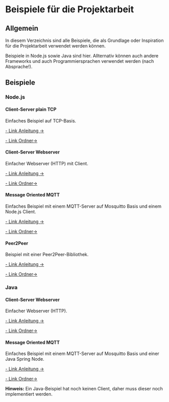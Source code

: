 # Beispiele für die Projektarbeit

## Allgemein

In diesem Verzeichnis sind alle Beispiele, die als Grundlage oder Inspiration für die Projektarbeit verwendet werden können.

Beispiele in Node.js sowie Java sind hier. Allternativ können auch andere Frameworks und auch Programmiersprachen verwendet werden (nach Absprache!).

## Beispiele

### Node.js

#### Client-Server plain TCP

Einfaches Beispiel auf TCP-Basis.

[- Link Anleitung ->](node-plain-tcp/README.md)

[- Link Ordner->](node-plain-tcp/)


#### Client-Server Webserver

Einfacher Webserver (HTTP) mit Client.

[- Link Anleitung ->](node-client-server/README.md)

[- Link Ordner->](node-client-server/)

#### Message Oriented MQTT

Einfaches Beispiel mit einem MQTT-Server auf Mosquitto Basis und einem Node.js Client.

[- Link Anleitung ->](node-mqtt/README.md)

[- Link Ordner->](node-mqtt/)

#### Peer2Peer

Beispiel mit einer Peer2Peer-Bibliothek.

[- Link Anleitung ->](node-p2p/README.md)

[- Link Ordner->](node-p2p/)

### Java

#### Client-Server Webserver

Einfacher Webserver (HTTP).

[- Link Anleitung ->](java-spring-server-client-docker/README.md)

[- Link Ordner->](java-spring-server-client-docker/)

#### Message Oriented MQTT

Einfaches Beispiel mit einem MQTT-Server auf Mosquitto Basis und einer Java Spring Node.

[- Link Anleitung ->](java-spring-mqtt/README.md)

[- Link Ordner->](java-spring-mqtt/)

**Hinweis:** Ein Java-Beispiel hat noch keinen Client, daher muss dieser noch implementiert werden.